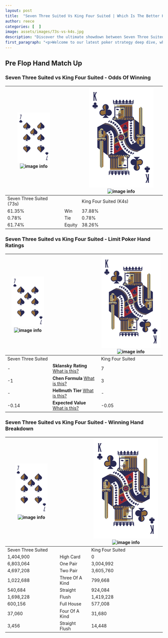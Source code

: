 ```yaml
---
layout: post
title:  "Seven Three Suited Vs King Four Suited | Which Is The Better Hand In Poker? A Complete Guide"
author: reece
categories: [  ]
image: assets/images/73s-vs-k4s.jpg
description: "Discover the ultimate showdown between Seven Three Suited and King Four Suited in poker! Uncover the odds, strategies, and scenarios where one hand triumphs over the other. Get ready to up your poker game with this thrilling analysis."
first_paragraph: "<p>Welcome to our latest poker strategy deep dive, where we're pitting two distinct hands against each other in a high-stakes showdown: Seven Three Suited vs King Four Suited.</p><p>In the dynamic world of poker, every decision counts, and knowing which hand holds the upper hand is key to your success at the table.</p><p>In this article, we'll dissect these two hands, explore the scenarios where one dominates the other, and equip you with the knowledge to make strategic choices that can tip the odds in your favor.</p><p>Get ready to unravel the intriguing dynamics of these poker hands and elevate your game to new heights.</p>"
---
```




[comment]: # (sp0)

## Pre Flop Hand Match Up

<div class="table hand-ratings" markdown="1"> 



### Seven Three Suited vs King Four Suited - Odds Of Winning


    
| ![image info](assets/images/hand1/7.png) ![image info](assets/images/hand1/3s.png) |  | ![image info](assets/images/hand2/K.png) ![image info](assets/images/hand2/4s.png) |
| -------- | -------- | -------- |
| Seven Three Suited (73s) |  | King Four Suited (K4s) |
| 61.35% | Win | 37.88% |
| 0.78% | Tie | 0.78% |
| 61.74% | Equity | 38.26% |




[comment]: # (sp1)



### Seven Three Suited vs King Four Suited - Limit Poker Hand Ratings


    
| ![image info](assets/images/hand1/7.png) ![image info](assets/images/hand1/3s.png) |  | ![image info](assets/images/hand2/K.png) ![image info](assets/images/hand2/4s.png) |
| -------- | -------- | -------- |
| Seven Three Suited |  | King Four Suited |
| - | **Sklansky Rating** [What is this?](/sklansky-rating-explained) | 7 |
| -1 | **Chen Formula** [What is this?](/chen-formula-explained) | 3 |
| - | **Hellmuth Tier** [What is this?](/Hellmuth-tier-explained) | - |
| -0.14 | **Expected Value** [What is this?](/expected-value-explained) | -0.05 |




[comment]: # (sp2)



### Seven Three Suited vs King Four Suited - Winning Hand Breakdown


    
| ![image info](assets/images/hand1/7.png) ![image info](assets/images/hand1/3s.png) |  | ![image info](assets/images/hand2/K.png) ![image info](assets/images/hand2/4s.png) |
| -------- | -------- | -------- |
| Seven Three Suited |  | King Four Suited |
| 1,404,900 | High Card | 0 |
| 6,803,064 | One Pair | 3,004,992 |
| 4,697,208 | Two Pair | 3,605,760 |
| 1,022,688 | Three Of A Kind | 799,668 |
| 540,684 | Straight | 924,084 |
| 1,698,228 | Flush | 1,419,228 |
| 600,156 | Full House | 577,008 |
| 37,060 | Four Of A Kind | 31,680 |
| 3,456 | Straight Flush | 14,448 |




[comment]: # (sp3)



</div>

[comment]: # (sp4)



[comment]: # (sp5)

